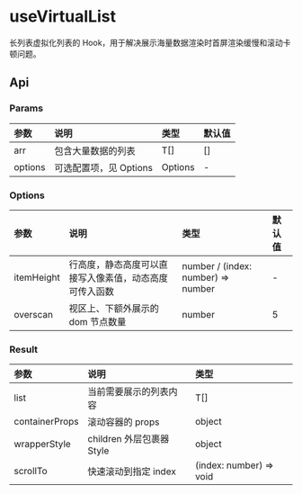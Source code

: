 # useVirtualList

长列表虚拟化列表的 Hook，用于解决展示海量数据渲染时首屏渲染缓慢和滚动卡顿问题。

<preview path="./demo/index.vue" title="基本使用" description='useVirtualList'></preview>

## Api

### Params

| 参数    | 说明                   | 类型    | 默认值 |
| :------ | :--------------------- | :------ | :----- |
| arr     | 包含大量数据的列表     | T[]     | []     |
| options | 可选配置项，见 Options | Options | -      |

### Options

| 参数       | 说明                                                   | 类型                               | 默认值 |
| :--------- | :----------------------------------------------------- | :--------------------------------- | :----- |
| itemHeight | 行高度，静态高度可以直接写入像素值，动态高度可传入函数 | number / (index: number) => number | -      |
| overscan   | 视区上、下额外展示的 dom 节点数量                      | number                             | 5      |

### Result

| 参数           | 说明                      | 类型                    |
| :------------- | :------------------------ | :---------------------- |
| list           | 当前需要展示的列表内容    | T[]                     |
| containerProps | 滚动容器的 props          | object                  |
| wrapperStyle   | children 外层包裹器 Style | object                  |
| scrollTo       | 快速滚动到指定 index      | (index: number) => void |
